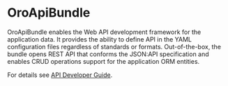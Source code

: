 <a id="bundle-docs-platform-api-bundle"></a>

# OroApiBundle

OroApiBundle enables the Web API development framework for the application data. It provides the ability to define API in the YAML configuration files regardless of standards or formats. Out-of-the-box, the bundle opens REST API that conforms the JSON:API specification and enables CRUD operations support for the application ORM entities.

For details see [API Developer Guide](../../../backend/api/index.md#web-api).
